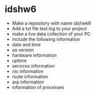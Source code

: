 # idshw6
* Make a repository with name idshwk6 
* Add a txt file test.log to your project
* make a live data collection of your PC
* include the following information
 * date and time 
 * os version 
 * hardware information 
 * uptime 
 * services information 
 * nic information
 * route information 
 * arp information 
 * information of processes
